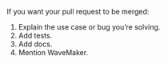 If you want your pull request to be merged:

1. Explain the use case or bug you’re solving.
2. Add tests.
3. Add docs.
4. Mention WaveMaker.
